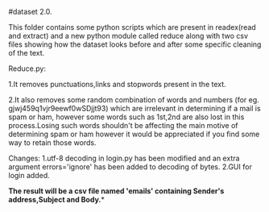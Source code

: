 #dataset 2.0.


This folder contains some python scripts which are present in readex(read and extract) and a new python module called reduce along with
two csv files showing how the dataset looks before and after some specific cleaning of the text.

Reduce.py:

1.It removes punctuations,links and stopwords present in the text.
         
2.It also removes some random combination of words and numbers (for eg. gjwj459q1vjr9eewf0wSDjjt93) which are irrelevant 
in determining if a mail is spam or ham, however some words such as 1st,2nd are also lost in this process.Losing such words
shouldn't be affecting the main motive of determining spam or ham however it would be appreciated if you find some way to retain those words.
           

Changes:
1.utf-8 decoding in login.py has been modified and an extra argument errors='ignore' has been added to decoding of bytes.
2.GUI for login added.



**********The result will be a csv file named 'emails' containing Sender's address,Subject and Body.***********
